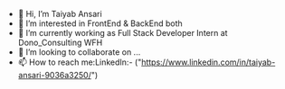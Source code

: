 - 👋 Hi, I’m Taiyab Ansari
- 👀 I’m interested in FrontEnd & BackEnd both
- 🌱 I’m currently working as Full Stack Developer Intern at Dono_Consulting WFH
- 💞️ I’m looking to collaborate on ...
- 📫 How to reach me:LinkedIn:- ("https://www.linkedin.com/in/taiyab-ansari-9036a3250/")

<!---
tybans/tybans is a ✨ special ✨ repository because its `README.md` (this file) appears on your GitHub profile.
You can click the Preview link to take a look at your changes.
--->
